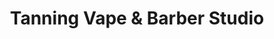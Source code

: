 ---
title: "Tanning Vape & Barber Studio"
url: /porthcawl/tanning-vape-und-barber-studio/
shop: Kosmetik
---